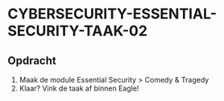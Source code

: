 # CYBERSECURITY-ESSENTIAL-SECURITY-TAAK-02

## Opdracht

1. Maak de module Essential Security > Comedy & Tragedy
2. Klaar? Vink de taak af binnen Eagle!